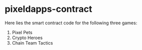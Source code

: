 # pixeldapps-contract

Here lies the smart contract code for the following three games:

1. Pixel Pets
2. Crypto Heroes
3. Chain Team Tactics
